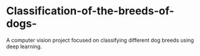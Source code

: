 # Classification-of-the-breeds-of-dogs-
A computer vision project focused on classifying different dog breeds using deep learning.
